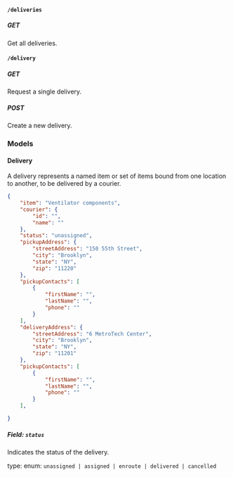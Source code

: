 #### `/deliveries`

##### GET

Get all deliveries.

#### `/delivery`

##### GET

Request a single delivery.

##### POST

Create a new delivery.

### Models

#### Delivery

A delivery represents a named item or set of items bound from one location to another, to be delivered by a courier.

```json
{
    "item": "Ventilator components",
    "courier": {
        "id": "",
        "name": ""
    },
    "status": "unassigned",
    "pickupAddress": {
        "streetAddress": "150 55th Street",
        "city": "Brooklyn",
        "state": "NY",
        "zip": "11220"
    },
    "pickupContacts": [
        {
            "firstName": "",
            "lastName": "",
            "phone": ""
        }
    ],
    "deliveryAddress": {
        "streetAddress": "6 MetroTech Center",
        "city": "Brooklyn",
        "state": "NY",
        "zip": "11201"
    },
    "pickupContacts": [
        {
            "firstName": "",
            "lastName": "",
            "phone": ""
        }
    ],

}
```

##### Field: `status`

Indicates the status of the delivery.

type: enum: `unassigned | assigned | enroute | delivered | cancelled`
